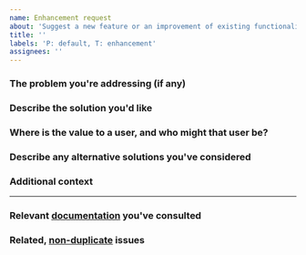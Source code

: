 ```yaml
---
name: Enhancement request
about: 'Suggest a new feature or an improvement of existing functionality.'
title: ''
labels: 'P: default, T: enhancement'
assignees: ''
---
```


<!--(Before filing this issue, please read:
https://www.qubes-os.org/doc/issue-tracking/
Please use this issue template. Do not delete it.)-->

### The problem you're addressing (if any)
<!--(A clear and concise description of the problem, if any, that this
enhancement is intended to address.)-->



### Describe the solution you'd like
<!--(If you have something in mind, a clear and concise description of what you
want to happen. If you don't have something in mind, indicate as much.)-->



### Where is the value to a user, and who might that user be?
<!--(Which users is this most likely to benefit? What user needs does this
address? How might a user summarize this change or new thing?)-->



### Describe any alternative solutions you've considered
<!--(A clear and concise description of any alternative solutions or features
you've considered.)-->



### Additional context
<!--(Add any other context or screenshots about the feature request here.)-->



-----
### Relevant [documentation](https://www.qubes-os.org/doc/) you've consulted
<!--(Provide a list of any relevant documentation you've consulted. We do not
know what you've already read unless you tell us. If you do not list anything,
we will assume that you haven't read any relevant documentation. If you're not
aware of any relevant documentation, write "None" (or "N/A" if not
applicable).)-->



### Related, [non-duplicate](https://www.qubes-os.org/doc/issue-tracking/#new-issues-should-not-be-duplicates-of-existing-issues) issues
<!--(Provide a list of any related issues of which you're aware. Do not
describe any other unreported bugs, features, or tasks here. We do not know
which issues you've already seen unless you tell us. If there is another issue
that seems like a duplicate, and you did not mention it here, we will assume
that you were not aware of it. If you didn't find any related issues, write
"None found.")-->



